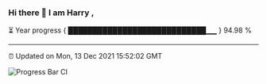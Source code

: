 ### Hi there 👋 I am Harry , 

⏳ Year progress { ████████████████████████████▁▁ } 94.98 %

---

⏰ Updated on Mon, 13 Dec 2021 15:52:02 GMT

![Progress Bar CI](https://github.com/duykhang68/duykhang68/workflows/Progress%20Bar%20CI/badge.svg)
